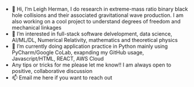 - 👋 Hi, I’m Leigh Herman, I do research in extreme-mass ratio binary black hole collisions and their associated gravitational wave production.  I am also working on a cool project to understand degrees of freedom and mechanical linkages
- 👀 I’m interested in full-stack software delvelopment, data science, AI/ML/DL, Numerical Relativity, mathematics and theoretical physics
- 🌱 I’m currently doing application practice in Python mainly using PyCharm/Google CoLab, exapnding my GitHub usage, Javascript/HTML, REACT, AWS Cloud
- Any tips or tricks for me please let me know!! I am always open to positive, collaborative discussion
- 📫 Email me here if you want to reach out
<!---
Leigh-Herman/Leigh-Herman is a ✨ special ✨ repository because its `README.md` (this file) appears on your GitHub profile.
You can click the Preview link to take a look at your changes.
--->
